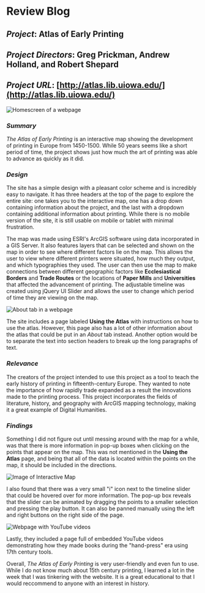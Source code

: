# Review Blog

## _Project_: Atlas of Early Printing

## _Project Directors_: Greg Prickman, Andrew Holland, and Robert Shepard

## _Project URL_: [http://atlas.lib.uiowa.edu/](http://atlas.lib.uiowa.edu/)

![Homescreen of a webpage](https://zXtrada.github.io/Zachary-Estrada/images/atlastwo.png)

### _Summary_

_The Atlas of Early Printing_ is an interactive map showing the development of printing in Europe from 1450-1500. While 50 years seems like a short period of time, the project shows just how much the art of printing was able to advance as quickly as it did. 

### _Design_

The site has a simple design with a pleasant color scheme and is incredibly easy to navigate. It has three headers at the top of the page to explore the entire site: one takes you to the interactive map, one has a drop down containing information about the project, and the last with a dropdown containing additional information about printing. While there is no mobile version of the site, it is still usable on mobile or tablet with minimal frustration. 

The map was made using ESRI's ArcGIS software using data incorporated in a GIS Server. It also features layers that can be selected and shown on the map in order to see where different factors lie on the map. This allows the user to view where different printers were situated, how much they output, and which typographies they used. The user can then use the map to make connections between different geographic factors like **Ecclesiastical Borders** and **Trade Routes** or the locations of **Paper Mills** and **Universities** that affected the advancement of printing. The adjustable timeline was created using jQuery UI Slider and allows the user to change which period of time they are viewing on the map.

![About tab in a webpage](https://zXtrada.github.io/Zachary-Estrada/images/atlasone.png)

The site includes a page labeled **Using the Atlas** with instructions on how to use the atlas. However, this page also has a lot of other information about the atlas that could be put in an _About_ tab instead. Another option would be to separate the text into section headers to break up the long paragraphs of text. 

### _Relevance_

The creators of the project intended to use this project as a tool to teach the early history of printing in fifteenth-century Europe. They wanted to note the importance of how rapidly trade expanded as a result the innovations made to the printing process. This project incorporates the fields of literature, history, and geography with ArcGIS mapping technology, making it a great example of Digital Humanities.

### _Findings_

Something I did not figure out until messing around with the map for a while, was that there is more information in pop-up boxes when clicking on the points that appear on the map. This was not mentioned in the **Using the Atlas** page, and being that all of the data is located within the points on the map, it should be included in the directions.

![Image of Interactive Map](https://zXtrada.github.io/Zachary-Estrada/images/atlasthree.png)

I also found that there was a very small "i" icon next to the timeline slider that could be hovered over for more information. The pop-up box reveals that the slider can be animated by dragging the points to a smaller selection and pressing the play button. It can also be panned manually using the left and right buttons on the right side of the page.

![Webpage with YouTube videos](https://zXtrada.github.io/Zachary-Estrada/images/atlasfour.png)

Lastly, they included a page full of embedded YouTube videos demonstrating how they made books during the "hand-press" era using 17th century tools. 

Overall, _The Atlas of Early Printing_ is very user-friendly and even fun to use. While I do not know much about 15th century printing, I learned a lot in the week that I was tinkering with the website. It is a great educational to that I would reccommend to anyone with an interest in history.
